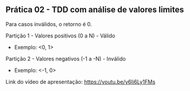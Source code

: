 ## Prática 02 - TDD com análise de valores limites

Para casos inválidos, o retorno é 0.

Partição 1 - Valores positivos (0 a N) - Válido
- Exemplo: <0, 1>

Partição 2 - Valores negativos (-1 a -N) -  Inválido
- Exemplo: <-1, 0>

Link do vídeo de apresentação: https://youtu.be/y6Ii6Ly1FMs
